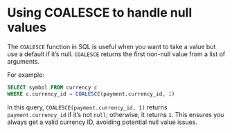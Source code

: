 # Using COALESCE to handle null values

The `COALESCE` function in SQL is useful when you want to take a value but use a default if it’s null. `COALESCE` returns the first non-null value from a list of arguments.

For example:


```SQL
SELECT symbol FROM currency c
WHERE c.currency_id = COALESCE(payment.currency_id, 1)
```

In this query, `COALESCE(payment.currency_id, 1)` returns `payment.currency_id` if it’s not `null`; otherwise, it returns `1`. This ensures you always get a valid currency ID, avoiding potential null value issues.

